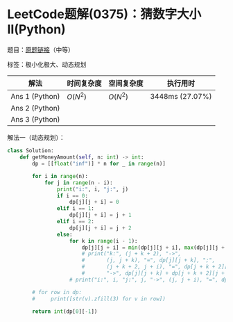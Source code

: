 # LeetCode题解(0375)：猜数字大小II(Python)

题目：[原题链接](https://leetcode-cn.com/problems/guess-number-higher-or-lower-ii/)（中等）

标签：极小化极大、动态规划

| 解法           | 时间复杂度 | 空间复杂度 | 执行用时        |
| -------------- | ---------- | ---------- | --------------- |
| Ans 1 (Python) | $O(N^2)$   | $O(N^2)$   | 3448ms (27.07%) |
| Ans 2 (Python) |            |            |                 |
| Ans 3 (Python) |            |            |                 |

解法一（动态规划）：

```python
class Solution:
    def getMoneyAmount(self, n: int) -> int:
        dp = [[float("inf")] * n for _ in range(n)]

        for i in range(n):
            for j in range(n - i):
                print("i:", i, "j:", j)
                if i == 0:
                    dp[j][j + i] = 0
                elif i == 1:
                    dp[j][j + i] = j + 1
                elif i == 2:
                    dp[j][j + i] = j + 2
                else:
                    for k in range(i - 1):
                        dp[j][j + i] = min(dp[j][j + i], max(dp[j][j + k], dp[j + k + 2][j + i]) + (j + k + 2))
                        # print("k:", (j + k + 2), "->",
                        #       (j, j + k), "=", dp[j][j + k], ";",
                        #       (j + k + 2, j + i), "=", dp[j + k + 2][j + i],
                        #       "->", dp[j][j + k] + dp[j + k + 2][j + i] + (j + k + 2))
                    # print("i:", i, "j:", j, "->", (j, j + i), "=", dp[j][j + i])

        # for row in dp:
        #     print([str(v).zfill(3) for v in row])

        return int(dp[0][-1])
```